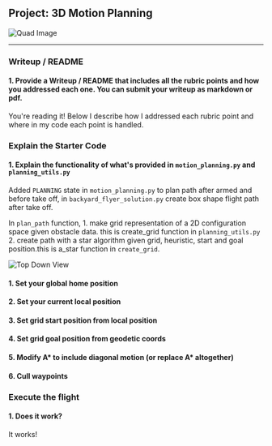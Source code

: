 ## Project: 3D Motion Planning
![Quad Image](./misc/enroute.png)

---

### Writeup / README

#### 1. Provide a Writeup / README that includes all the rubric points and how you addressed each one.  You can submit your writeup as markdown or pdf.  

You're reading it! Below I describe how I addressed each rubric point and where in my code each point is handled.

### Explain the Starter Code

#### 1. Explain the functionality of what's provided in `motion_planning.py` and `planning_utils.py`

Added `PLANNING` state in `motion_planning.py` to plan path after armed and before take off, in `backyard_flyer_solution.py` create box shape flight path after take off.

In `plan_path` function, 1. make grid representation of a 2D configuration space given obstacle data. this is create_grid function in `planning_utils.py`  2. create path with a star algorithm given grid,  heuristic, start and goal position.this is a_star function in `create_grid`.




![Top Down View](./misc/high_up.png)


#### 1. Set your global home position

#### 2. Set your current local position

#### 3. Set grid start position from local position

#### 4. Set grid goal position from geodetic coords

#### 5. Modify A* to include diagonal motion (or replace A* altogether)

#### 6. Cull waypoints

### Execute the flight
#### 1. Does it work?
It works!
